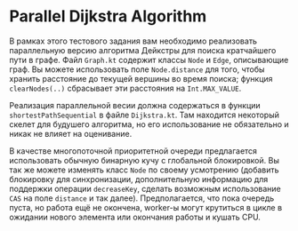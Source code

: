 # Parallel Dijkstra Algorithm

В рамках этого тестового задания вам необходимо реализовать параллельную версию алгоритма Дейкстры для поиска кратчайшего пути в графе. Файл `Graph.kt` содержит классы `Node` и `Edge`, описывающие граф. Вы можете использовать поле `Node.distance` для того, чтобы хранить расстояние до текущей вершины во время поиска; функция `clearNodes(..)` сбрасывает эти расстояния на `Int.MAX_VALUE`.

Реализация параллельной весии должна содержаться в функции `shortestPathSequential` в файле `Dijkstra.kt`. Там находится некоторый скелет для будушего алгоритма, но его использование не обязательно и никак не влияет на оценивание.

В качестве многопоточной приоритетной очереди предлагается использовать обычную бинарную кучу с глобальной блокировкой. Вы так же можете изменять класс `Node` по своему усмотрению (добавить блокировку для синхронизации, дополнительную информацию для поддержки операции `decreaseKey`, сделать возможным использование `CAS` на поле `distance` и так далее). Предполагается, что пока очередь пуста, но работа ещё не окончена, worker-ы могут крутиться в цикле в ожидании нового элемента или окончания работы и кушать CPU.